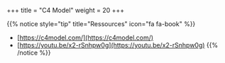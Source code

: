 +++
title = "C4 Model"
weight = 20
+++

{{% notice style="tip" title="Ressources" icon="fa fa-book" %}}
- [https://c4model.com/](https://c4model.com/)
- [https://youtu.be/x2-rSnhpw0g](https://youtu.be/x2-rSnhpw0g)
{{% /notice %}} 
